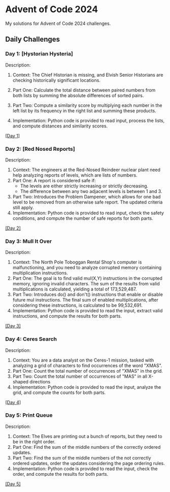 # Advent of Code 2024

My solutions for Advent of Code 2024 challenges.

## Daily Challenges

### Day 1: [Hystorian Hysteria]
Description: 
1. Context: The Chief Historian is missing, and Elvish Senior Historians are checking historically significant locations.   
2. Part One: Calculate the total distance between paired numbers from both lists by summing the absolute differences of sorted pairs.
3. Part Two: Compute a similarity score by multiplying each number in the left list by its frequency in the right list and summing these products.

4. Implementation: Python code is provided to read input, process the lists, and compute distances and similarity scores.
   
[[Day 1]](https://github.com/Darylwanji/Advent-Of-Code-2024/tree/main/Day1)

### Day 2: [Red Nosed Reports]
Description: 
1. Context: The engineers at the Red-Nosed Reindeer nuclear plant need help analyzing reports of levels, which are lists of numbers.
2. Part One: A report is considered safe if:
    - The levels are either strictly increasing or strictly decreasing.
    - The difference between any two adjacent levels is between 1 and 3.
3. Part Two: Introduces the Problem Dampener, which allows for one bad level to be removed from an otherwise safe report. The updated criteria still apply.
4. Implementation: Python code is provided to read input, check the safety conditions, and compute the number of safe reports for both parts.
   
[[Day 2]](https://github.com/Darylwanji/Advent-Of-Code-2024/tree/main/Day2)

### Day 3: Mull It Over
Description: 
1. Context: The North Pole Toboggan Rental Shop's computer is malfunctioning, and you need to analyze corrupted memory containing multiplication instructions.
2. Part One: The goal is to find valid mul(X,Y) instructions in the corrupted memory, ignoring invalid characters. The sum of the results from valid multiplications is calculated, yielding a total of 173,529,487.
3. Part Two: Introduces do() and don't() instructions that enable or disable future mul instructions. The final sum of enabled multiplications, after considering these instructions, is calculated to be 99,532,691.
4. Implementation: Python code is provided to read the input, extract valid instructions, and compute the results for both parts.
   
[[Day 3]](https://github.com/Darylwanji/Advent-Of-Code-2024/tree/main/Day3)

### Day 4: Ceres Search
Description: 
1. Context: You are a data analyst on the Ceres-1 mission, tasked with analyzing a grid of characters to find occurrences of the word "XMAS".
2. Part One: Count the total number of occurrences of "XMAS" in the grid.
3. Part Two: Count the total number of occurrences of "MAS" in all X-shaped directions
4. Implementation: Python code is provided to read the input, analyze the grid, and compute the counts for both parts.
   
[[Day 4]](https://github.com/Darylwanji/Advent-Of-Code-2024/tree/main/Day4)

### Day 5: Print Queue
Description: 
1. Context: The Elves are printing out a bunch of reports, but they need to be in the right order.
2. Part One: Find the sum of the middle numbers of the correctly ordered updates.
3. Part Two: Find the sum of the middle numbers of the not correctly ordered updates, order the updates considering the page ordering rules.
4. Implementation: Python code is provided to read the input, check the order, and compute the results for both parts.
   
[[Day 5]](https://github.com/Darylwanji/Advent-Of-Code-2024/tree/main/Day5)